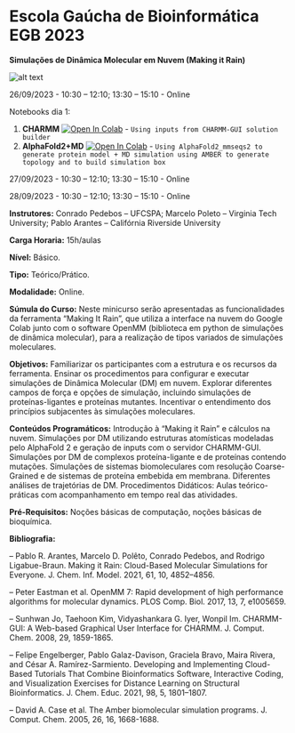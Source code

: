 # Escola Gaúcha de Bioinformática EGB 2023
**Simulações de Dinâmica Molecular em Nuvem (Making it Rain)**

![alt text](https://github.com/pablo-arantes/Making-it-rain/blob/main/GraphAbs.png)

26/09/2023 - 10:30 – 12:10; 13:30 – 15:10 - Online

Notebooks dia 1:

1. **CHARMM** [![Open In Colab](https://colab.research.google.com/assets/colab-badge.svg)](https://colab.research.google.com/github/pablo-arantes/Making-it-rain/blob/main/CHARMM_GUI.ipynb) - `Using inputs from CHARMM-GUI solution builder`
2. **AlphaFold2+MD** [![Open In Colab](https://colab.research.google.com/assets/colab-badge.svg)](https://colab.research.google.com/github/pablo-arantes/Making-it-rain/blob/main/AlphaFold2%2BMD.ipynb) - `Using AlphaFold2_mmseqs2 to generate protein model + MD simulation using AMBER to generate topology and to build simulation box`


27/09/2023 - 10:30 – 12:10; 13:30 – 15:10 - Online

28/09/2023 - 10:30 – 12:10; 13:30 – 15:10 - Online

**Instrutores:** Conrado Pedebos – UFCSPA; Marcelo Poleto – Virginia Tech University; Pablo Arantes – Califórnia Riverside University

**Carga Horaria:** 15h/aulas

**Nível:** Básico.

**Tipo:** Teórico/Prático.

**Modalidade:** Online.

**Súmula do Curso:** Neste minicurso serão apresentadas as funcionalidades da ferramenta “Making It Rain”, que utiliza a interface na nuvem do Google Colab junto com o software OpenMM (biblioteca em python de simulações de dinâmica molecular), para a realização de tipos variados de simulações moleculares.

**Objetivos:** Familiarizar os participantes com a estrutura e os recursos da ferramenta. Ensinar os procedimentos para configurar e executar simulações de Dinâmica Molecular (DM) em nuvem. Explorar diferentes campos de força e opções de simulação, incluindo simulações de proteínas-ligantes e proteínas mutantes. Incentivar o entendimento dos princípios subjacentes às simulações moleculares.

**Conteúdos Programáticos:** Introdução à “Making it Rain” e cálculos na nuvem. Simulações por DM utilizando estruturas atomísticas modeladas pelo AlphaFold 2 e geração de inputs com o servidor CHARMM-GUI. Simulações por DM de complexos proteína-ligante e de proteínas contendo mutações. Simulações de sistemas biomoleculares com resolução Coarse-Grained e de sistemas de proteína embebida em membrana. Diferentes análises de trajetórias de DM.
Procedimentos Didáticos: Aulas teórico-práticas com acompanhamento em tempo real das atividades.

**Pré-Requisitos:** Noções básicas de computação, noções básicas de bioquímica.

**Bibliografia:**

– Pablo R. Arantes, Marcelo D. Polêto, Conrado Pedebos, and Rodrigo Ligabue-Braun. Making it Rain: Cloud-Based Molecular Simulations for Everyone. J. Chem. Inf. Model. 2021, 61, 10, 4852–4856.

– Peter Eastman et al. OpenMM 7: Rapid development of high performance algorithms for molecular dynamics. PLOS Comp. Biol. 2017, 13, 7, e1005659.

– Sunhwan Jo, Taehoon Kim, Vidyashankara G. Iyer, Wonpil Im. CHARMM-GUI: A Web-based Graphical User Interface for CHARMM. J. Comput. Chem. 2008, 29, 1859-1865.

– Felipe Engelberger, Pablo Galaz-Davison, Graciela Bravo, Maira Rivera, and César A. Ramírez-Sarmiento. Developing and Implementing Cloud-Based Tutorials That Combine Bioinformatics Software, Interactive Coding, and Visualization Exercises for Distance Learning on Structural Bioinformatics. J. Chem. Educ. 2021, 98, 5, 1801–1807.

– David A. Case et al. The Amber biomolecular simulation programs. J. Comput. Chem. 2005, 26, 16, 1668-1688.
